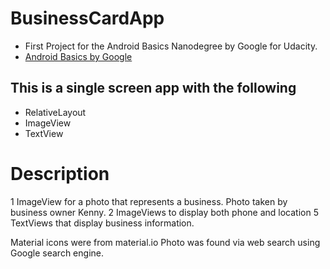 # BusinessCardApp
- First Project for the Android Basics Nanodegree by Google for Udacity.
- [Android Basics by Google](https://www.udacity.com/course/android-basics-nanodegree-by-google--nd803)

## This is a single screen app with the following 
- RelativeLayout
- ImageView
- TextView

# Description
1 ImageView for a photo that represents a business. Photo taken by business owner Kenny. 
2 ImageViews to display both phone and location
5 TextViews that display business information.

Material icons were from material.io
Photo was found via web search using Google search engine. 
